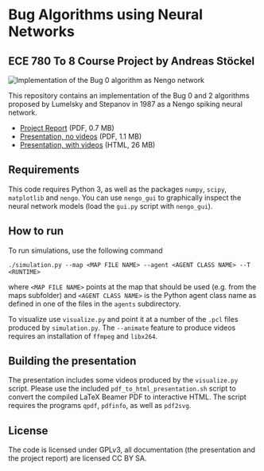 # Bug Algorithms using Neural Networks
## ECE 780 To 8 Course Project by Andreas Stöckel

![Implementation of the Bug 0 algorithm as Nengo network](https://rawgithub.com/astoeckel/ece_780_bug_algorithms_nengo/master/doc/media/nengo_bug_0_network.svg)

This repository contains an implementation of the Bug 0 and 2 algorithms
proposed by Lumelsky and Stepanov in 1987 as a Nengo spiking neural network.

* [Project Report](https://github.com/astoeckel/ece_780_bug_algorithms_nengo/raw/master/doc/2017_08_ece_780_project.pdf) (PDF, 0.7 MB)
* [Presentation, no videos](https://github.com/astoeckel/ece_780_bug_algorithms_nengo/raw/master/doc/presentation/2017_07_24_ece_780_astoeckel_project.pdf) (PDF, 1.1 MB)
* [Presentation, with videos](https://somweyr.de/uni/2017_07_24_ece_780_astoeckel_project.html) (HTML, 26 MB)

## Requirements

This code requires Python 3, as well as the packages `numpy`, `scipy`,
`matplotlib` and `nengo`. You can use `nengo_gui` to graphically inspect
the neural network models (load the `gui.py` script with `nengo_gui`).

## How to run

To run simulations, use the following command
```
./simulation.py --map <MAP FILE NAME> --agent <AGENT CLASS NAME> --T <RUNTIME>
```
where `<MAP FILE NAME>` points at the map that should be used (e.g. from the
maps subfolder) and `<AGENT CLASS NAME>` is the Python agent class name as
defined in one of the files in the `agents` subdirectory.

To visualize use `visualize.py` and point it at a number of the `.pcl` files
produced by `simulation.py`. The `--animate` feature to produce videos requires
an installation of `ffmpeg` and `libx264`.

## Building the presentation

The presentation includes some videos produced by the `visualize.py` script.
Please use the included `pdf_to_html_presentation.sh` script to convert the
compiled LaTeX Beamer PDF to interactive HTML. The script requires the
programs `qpdf`, `pdfinfo`, as well as `pdf2svg`.

## License

The code is licensed under GPLv3, all documentation (the presentation and the
project report) are licensed CC BY SA.

